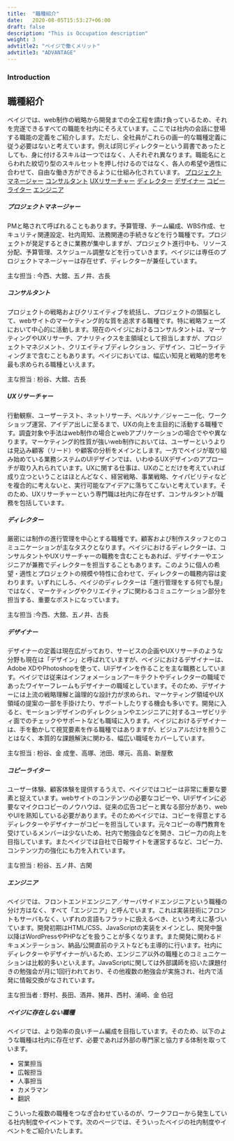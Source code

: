 ```yaml
---
title:  "職種紹介"
date:   2020-08-05T15:53:27+06:00
draft: false
description: "This is Occupation description"
weight: 3
advtitle2: "ベイジで働くメリット"
advtitle3: "ADVANTAGE"
---
```


### Introduction


## 職種紹介
ベイジでは、web制作の戦略から開発までの全工程を請け負っているため、それを完遂できるすべての職能を社内にそろえています。ここでは社内の会話に登場する職能の定義をご紹介します。ただし、全社員がこれらの画一的な職種定義に従う必要はないと考えています。例えば同じディレクターという肩書であったとしても、身に付けるスキルは一つではなく、人それぞれ異なります。職能名にとらわれた紋切り型のスキルセットを押し付けるのではなく、各人の希望や適性に合わせて、自由な働き方ができるように仕組み化されています。
[プロジェクトマネージャー](#sectionBlock1)
[コンサルタント](#sectionBlock2)
[UXリサーチャー](#sectionBlock3)
[ディレクター](#sectionBlock4)
[デザイナー](#sectionBlock5)
[コピーライター](#sectionBlock6)
[エンジニア](#sectionBlock7)
##### <a id="sectionBlock1"></a>プロジェクトマネージャー
PMと略されて呼ばれることもあります。予算管理、チーム編成、WBS作成、セキュリティ関連設定、社内周知、法務関連の手続きなどを行う職種です。プロジェクトが発足するときに業務が集中しますが、プロジェクト進行中も、リソース分配、予算管理、スケジュール調整などを行っていきます。ベイジには専任のプロジェクトマネージャーは存在せず、ディレクターが兼任しています。

主な担当 : 今西、大舘、五ノ井、古長

##### <a id="sectionBlock2"></a>コンサルタント
プロジェクトの戦略およびクリエイティブを統括し、プロジェクトの頭脳として、webサイトのマーケティング的な質を追求する職種です。特に戦略フェーズにおいて中心的に活動します。現在のベイジにおけるコンサルタントは、マーケティングやUXリサーチ、アナリティクスを主領域として担当しますが、プロジェクトマネジメント、クリエイティブディレクション、デザイン、コピーライティングまで含むこともあります。ベイジにおいては、幅広い知見と戦略的思考を最も求められる職種といえます。

主な担当 : 枌谷、大舘、古長

##### <a id="sectionBlock3"></a>UXリサーチャー
行動観察、ユーザーテスト、ネットリサーチ、ペルソナ／ジャーニー化、ワークショップ運営、アイデア出しに至るまで、UXの向上を主目的に活動する職種です。調査対象や手法はweb制作の場合とwebアプリケーションの場合でやや異なります。マーケティング的性質が強いweb制作においては、ユーザーというよりは見込み顧客（リード）や顧客の分析をメインとします。一方でベイジが取り組み始めている業務システムのUIデザインでは、いわゆるUXデザインのアプローチが取り入れられています。UXに関する仕事は、UXのことだけを考えていれば成り立つということはほとんどなく、経営戦略、事業戦略、ケイパビリティなどを複合的に考えないと、実行可能なアイデアに落ちてこないと考えています。そのため、UXリサーチャーという専門職は社内に存在せず、コンサルタントが職務を包括しています。

##### <a id="sectionBlock4"></a>ディレクター
厳密には制作の進行管理を中心とする職種です。顧客および制作スタッフとのコミュニケーションが主なタスクとなります。ベイジにおけるディレクターは、コンサルタントやUXリサーチャーの職務を含むこともあれば、デザイナーやエンジニアが兼務でディレクターを担当することもあります。このように個人の希望・適性とプロジェクトの規模や特性に合わせて、ディレクターの職務内容は変わります。いずれにしろ、ベイジのディレクターは「進行管理をする何でも屋」ではなく、マーケティングやクリエイティブに関わるコミュニケーション部分を担当する、重要なポストになっています。

主な担当 :今西、大舘、五ノ井、古長

##### <a id="sectionBlock5"></a>デザイナー
デザイナーの定義は現在広がっており、サービスの企画やUXリサーチのような分野も現在は「デザイン」と呼ばれていますが、ベイジにおけるデザイナーは、Adobe XDやPhotoshopを使って、UIデザインを作ることを主な職務としています。ベイジでは従来はインフォメーションアーキテクトやディレクターの職域であったワイヤーフレームもデザイナーの職域としています。そのため、デザイナーには上流の戦略理解と論理的な設計力が求められ、マーケティング領域やUX領域の提案の一部を手掛けたり、サポートしたりする機会も多いです。開発に入ると、モーションデザインのディレクションやエンジニアに対するユーザビリティ面でのチェックやサポートなども職域に入ります。ベイジにおけるデザイナーは、手を動かして視覚要素を作る職種ではありますが、ビジュアルだけを担うことはなく、本質的な課題解決に関わる、幅広い職域をカバーしています。

主な担当 : 枌谷、金 成奎、高塚、池田、塚元、高島、新屋敷

##### <a id="sectionBlock6"></a>コピーライター
ユーザー体験、顧客体験を提供するうえで、ベイジではコピーは非常に重要な要素と捉えています。webサイトのコンテンツの必要なコピーや、UIデザインに必要なマイクロコピーのノウハウは、従来の広告コピーと異なる部分があり、webやUIを熟知している必要があります。そのためベイジでは、コピーを得意とするディレクターやデザイナーがコピーを担当しています。元々コピーの専門教育を受けているメンバーは少ないため、社内で勉強会などを開き、コピー力の向上を目指しています。またベイジでは自社で日報サイトを運営するなど、コピー力、コンテンツ力の強化にも力を入れています。

主な担当 : 枌谷、五ノ井、古閑

##### <a id="sectionBlock7"></a>エンジニア
ベイジでは、フロントエンドエンジニア／サーバサイドエンジニアという職種の分け方はなく、すべて「エンジニア」と呼んでいます。これは実装技術にフロントもサーバもなく、いずれの言語もフラットに扱えるべき、という考えに基づいています。開発初期はHTML/CSS、JavaScriptの実装をメインとし、開発中盤以降はWordPressやPHPなどを扱うことが多くなります。また開発に関わるドキュメンテーション、納品/公開直前のテストなども主導的に行います。社内にディレクターやデザイナーがいるため、エンジニア以外の職種とのコミュニケーションは比較的多いといえます。JavaScriptに関しては外部講師を招いた課題付きの勉強会が月に1回行われており、その他複数の勉強会が実施され、社内で活発に情報交換がなされています。

主な担当者 : 野村、長田、酒井、猪井、西村、浦崎、金 伯冠

##### ベイジに存在しない職種
ベイジでは、より効率の良いチーム編成を目指しています。そのため、以下のような職種は社内に存在せず、必要であれば外部の専門家と協力する体制を取っています。
- 営業担当
- 広報担当
- 人事担当
- カメラマン
- 翻訳

こういった複数の職種をつなぎ合わせているのが、ワークフローから発生している社内制度やイベントです。次のページでは、そういったベイジの社内制度やイベントをご紹介いたします。